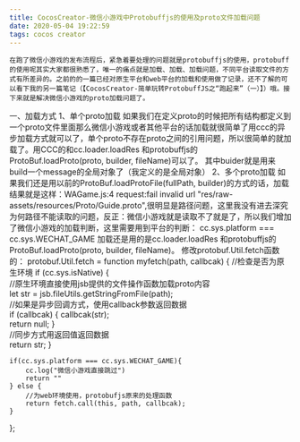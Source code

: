 ```yaml
---
title: CocosCreator-微信小游戏中Protobuffjs的使用及proto文件加载问题
date: 2020-05-04 19:22:59
tags: cocos creator
---
```



    在跑了微信小游戏的发布流程后，紧急着要处理的问题就是protobuffjs的使用，protobuff的使用呢其实大家都很熟悉了，唯一的痛点就是加载、加载、加载问题，不同平台读取文件的方式有所差异的。之前的的一篇已经对原生平台和web平台的加载和使用做了记录，还不了解的可以看下我的另一篇笔记（【CocosCreator-简单玩转ProtobuffJS之“跑起来”（一）】）哦。接下来就是解决微信小游戏的proto加载问题了。
一、加载方式
    1、单个proto加载
        如果我们在定义proto的时候把所有结构都定义到一个proto文件里面那么微信小游戏或者其他平台的话加载就很简单了用ccc的异步加载方式就可以了，单个proto不存在proto之间的引用问题，所以很简单的就加载了。用CCC的和cc.loader.loadRes 和protobuffjs的ProtoBuf.loadProto(proto, builder, fileName)可以了。
其中buider就是用来build一个message的全局对象了（我定义的是全局对象）
  2、多个proto加载
        如果我们还是用以前的ProtoBuf.loadProtoFile(fullPath, builder)的方式的话，加载结果就是这样：WAGame.js:4 request:fail invalid url "res/raw-assets/resources/Proto/Guide.proto",很明显是路径问题，这里我没有进去深究为何路径不能读取的问题，反正：微信小游戏就是读取不了就是了，所以我们增加了微信小游戏的加载判断，这里需要用到平台的判断：
cc.sys.platform === cc.sys.WECHAT_GAME
加载还是用的是cc.loader.loadRes 和protobuffjs的ProtoBuf.loadProto(proto, builder, fileName)。
修改protobuf.Util.fetch函数的：
protobuf.Util.fetch = function myfetch(path, callbcak) { 
    //检查是否为原生环境 
    if (cc.sys.isNative) {   
      //原生环境直接使用jsb提供的文件操作函数加载proto内容   
      let str = jsb.fileUtils.getStringFromFile(path);   
      //如果是异步回调方式，使用callback参数返回数据   
      if (callbcak) {
          callbcak(str);       
          return null;
      }   
      //同步方式用返回值返回数据   
      return str;
    }

    if(cc.sys.platform === cc.sys.WECHAT_GAME){
        cc.log("微信小游戏直接跳过")
        return ""
    } else {
        //为web环境使用，protobufjs原来的处理函数 
        return fetch.call(this, path, callbcak); 
    }
};